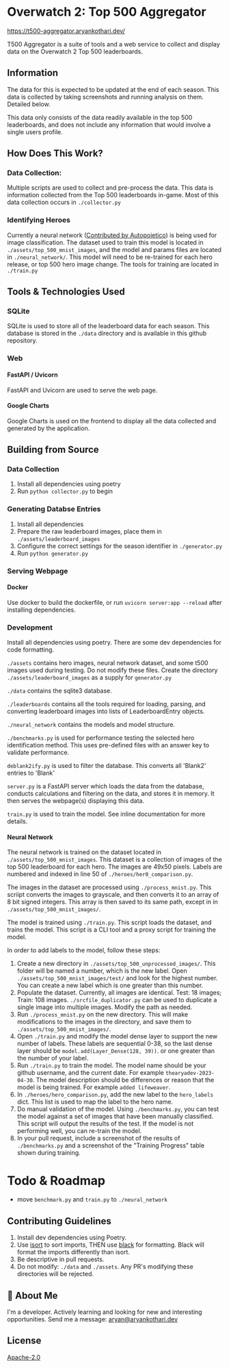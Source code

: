 # Overwatch 2: Top 500 Aggregator
https://t500-aggregator.aryankothari.dev/

T500 Aggregator is a suite of tools and a web service to collect and display data on the Overwatch 2 Top 500 leaderboards. 


## Information
The data for this is expected to be updated at the end of each season.
This data is collected by taking screenshots and running analysis on them. Detailed below. 

This data only consists of the data readily available in the top 500 leaderboards,
and does not include any information that would involve a single users profile. 

## How Does This Work?

### Data Collection: 
Multiple scripts are used to collect and pre-process the data. This data is information collected from the Top 500 leaderboards in-game. Most of this data collection occurs in `./collector.py`

### Identifying Heroes
Currently a neural network ([Contributed by Autopoietico](https://github.com/thearyadev/top500-aggregator/pull/1)) is being used for image classification. The dataset used to train this model is located in `./assets/top_500_mnist_images`, and the model and params files are located in `./neural_network/`. This model will need to be re-trained for each hero release, or top 500 hero image change. The tools for training are located in `./train.py`


## Tools & Technologies Used

### SQLite 
SQLite is used to store all of the leaderboard data for each season. This database is stored in the `./data` directory and is available in this github repository.

### Web
#### FastAPI / Uvicorn
FastAPI and Uvicorn are used to serve the web page. 
#### Google Charts
Google Charts is used on the frontend to display all the data collected and generated by the application. 

## Building from Source

### Data Collection
1. Install all dependencies using poetry
2. Run `python collector.py` to begin

### Generating Databse Entries
1. Install all dependencies
2. Prepare the raw leaderboard images, place them in `./assets/leaderboard_images`
3. Configure the correct settings for the season identifier in `./generator.py`
4. Run `python generator.py`


### Serving Webpage 
#### Docker
Use docker to build the dockerfile, or run `uvicorn server:app --reload` after installing dependencies.


### Development 
Install all dependencies using poetry. There are some dev dependencies for code formatting. 

`./assets` contains hero images, neural network dataset, and some t500 images used during testing. Do not modify these files. Create the directory `./assets/leaderboard_images` as a supply for `generator.py`

`./data` contains the sqlite3 database.

`./leaderboards` contains all the tools required for loading, parsing, and converting leaderboard images into lists of LeaderboardEntry objects. 

`./neural_network` contains the models and model structure.

`./benchmarks.py` is used for performance testing the selected hero identification method. This uses pre-defined files with an answer key to validate performance. 

`deblank2ify.py` is used to filter the database. This converts all 'Blank2' entries to 'Blank'

`server.py` is a FastAPI server which loads the data from the database, conducts calculations and filtering on the data, and stores it in memory. It then serves the webpage(s) displaying this data.

`train.py` is used to train the model. See inline documentation for more details. 

#### Neural Network 

The neural network is trained on the dataset located in `./assets/top_500_mnist_images`. This dataset is a collection of images of the top 500 leaderboard for each hero. The images are 49x50 pixels. Labels are numbered and indexed in line 50 of `./heroes/her0_comparison.py`. 

The images in the dataset are processed using `./process_mnist.py`. This scriipt converts the images to grayscale, and then converts it to an array of 8 bit signed integers. This array is then saved to its same path, except in in `./assets/top_500_mnist_images/`.

The model is trained using `./train.py`. This script loads the dataset, and trains the model. This script is a CLI tool and a proxy script for training the model. 

In order to add labels to the model, follow these steps:
1. Create a new directory in `./assets/top_500_unprocessed_images/`. This folder will be named a number, which is the new label. Open `./assets/top_500_mnist_images/test/` and look for the highest number. You can create a new label which is one greater than this number. 
2. Populate the dataset. Currently, all images are identical. Test: 18 images; Train: 108 images. `./srcfile_duplicator.py` can be used to duplicate a single image into multiple images. Modify the path as needed. 
3. Run `./process_mnist.py` on the new directory. This will make modifications to the images in the directory, and save them to `./assets/top_500_mnist_images/`. 
4. Open `./train.py` and modify the model dense layer to support the new number of labels. These labels are sequential 0-38, so the last dense layer should be `model.add(Layer_Dense(128, 39))`. or one greater than the number of your label. 
5. Run `./train.py` to train the model. The model name should be your github username, and the current date. For example `thearyadev-2023-04-30`. The model description should be differences or reason that the model is being trained. For example `added lifeweaver`.
6. In `./heroes/hero_comparison.py`, add the new label to the `hero_labels` dict. This list is used to map the label to the hero name.
7. Do manual validation of the model. Using `./benchmarks.py`, you can test the model against a set of images that have been manually classified. This script will output the results of the test. If the model is not performing well, you can re-train the model.
8. In your pull request, include a screenshot of the results of `./benchmarks.py` and a screenshot of the "Training Progress" table shown during training. 

# Todo & Roadmap
- move `benchmark.py` and `train.py` to `./neural_network`



## Contributing Guidelines

1. Install dev dependencies using Poetry. 
2. Use [isort](https://pypi.org/project/isort/) to sort imports, THEN use [black](https://pypi.org/project/black/) for formatting. Black will format the imports differently than isort. 
3. Be descriptive in pull requests. 
4. Do not modify: `./data` and `./assets`. Any PR's modifying these directories will be rejected. 

## 🚀 About Me
I'm a developer. Actively learning and looking for new and interesting opportunities. Send me a message: aryan@aryankothari.dev


## License
[Apache-2.0](/LICENSE)